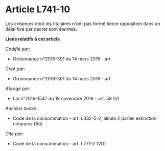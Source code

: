 # Article L741-10

Les créances dont les titulaires n'ont pas formé tierce opposition dans un délai fixé par décret sont éteintes.

**Liens relatifs à cet article**

_Codifié par_:

  - Ordonnance n°2016-301 du 14 mars 2016 - art.

_Créé par_:

  - Ordonnance n°2016-301 du 14 mars 2016 - art.

_Abrogé par_:

  - Loi n°2016-1547 du 18 novembre 2016 - art. 58 (V)

_Anciens textes_:

  - Code de la consommation - art. L332-5-2, alinéa 2 partiel extinction créances (Ab)

_Cité par_:

  - Code de la consommation - art. L771-2 (VD)
